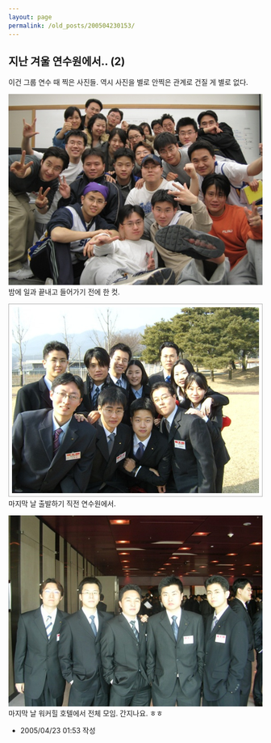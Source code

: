 ```yaml
---
layout: page
permalink: /old_posts/200504230153/
---
```


## 지난 겨울 연수원에서.. (2)

이건 그룹 연수 때 찍은 사진들.
역시 사진을 별로 안찍은 관계로 건질 게 별로 없다.

![c0003499_148829.jpg](200504230153/c0003499_148829.jpg)
밤에 일과 끝내고 들어가기 전에 한 컷.

![c0003499_1492271.jpg](200504230153/c0003499_1492271.jpg)
마지막 날 출발하기 직전 연수원에서.

![c0003499_1484385.jpg](200504230153/c0003499_1484385.jpg)
마지막 날 워커힐 호텔에서 전체 모임. 간지나요. ㅎㅎ






- 2005/04/23 01:53 작성